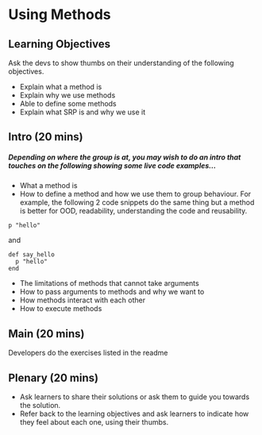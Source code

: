 # Using Methods


## Learning Objectives 

Ask the devs to show thumbs on their understanding of the following objectives. 

- Explain what a method is
- Explain why we use methods
- Able to define some methods
- Explain what SRP is and why we use it

## Intro (20 mins)
##### Depending on where the group is at, you may wish to do an intro that touches on the following showing some live code examples...

- What a method is
- How to define a method and how we use them to group behaviour. For example, the following 2 code snippets do the same thing but a method is better for OOD, readability, understanding the code and reusability. 

```
p "hello"
``` 

and 

```
def say_hello
  p "hello"
end
```

- The limitations of methods that cannot take arguments
- How to pass arguments to methods and why we want to
- How methods interact with each other
- How to execute methods

## Main (20 mins)

Developers do the exercises listed in the readme

## Plenary (20 mins)

- Ask learners to share their solutions or ask them to guide you towards the solution.
- Refer back to the learning objectives and ask learners to indicate how they feel about each one, using their thumbs.
